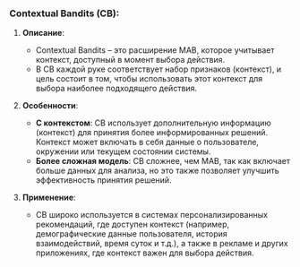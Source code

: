 ### Contextual Bandits (CB):

1. **Описание**:
    
    - Contextual Bandits – это расширение MAB, которое учитывает контекст, доступный в момент выбора действия.
    - В CB каждой руке соответствует набор признаков (контекст), и цель состоит в том, чтобы использовать этот контекст для выбора наиболее подходящего действия.
2. **Особенности**:
    
    - **С контекстом**: CB использует дополнительную информацию (контекст) для принятия более информированных решений. Контекст может включать в себя данные о пользователе, окружении или текущем состоянии системы.
    - **Более сложная модель**: CB сложнее, чем MAB, так как включает больше данных для анализа, но это также позволяет улучшить эффективность принятия решений.
3. **Применение**:
    
    - CB широко используется в системах персонализированных рекомендаций, где доступен контекст (например, демографические данные пользователя, история взаимодействий, время суток и т.д.), а также в рекламе и других приложениях, где контекст важен для выбора действия.